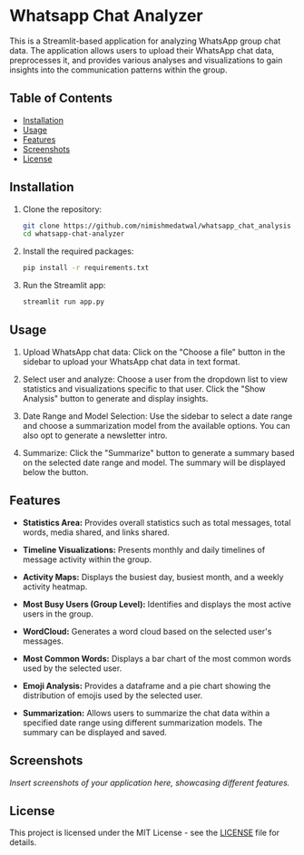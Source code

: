 # Whatsapp Chat Analyzer

This is a Streamlit-based application for analyzing WhatsApp group chat data. The application allows users to upload their WhatsApp chat data, preprocesses it, and provides various analyses and visualizations to gain insights into the communication patterns within the group.

## Table of Contents
- [Installation](#installation)
- [Usage](#usage)
- [Features](#features)
- [Screenshots](#screenshots)
- [License](#license)

## Installation

1. Clone the repository:
   ```bash
   git clone https://github.com/nimishmedatwal/whatsapp_chat_analysis
   cd whatsapp-chat-analyzer
   ```

2. Install the required packages:
   ```bash
   pip install -r requirements.txt
   ```

3. Run the Streamlit app:
   ```bash
   streamlit run app.py
   ```

## Usage

1. Upload WhatsApp chat data: Click on the "Choose a file" button in the sidebar to upload your WhatsApp chat data in text format.

2. Select user and analyze: Choose a user from the dropdown list to view statistics and visualizations specific to that user. Click the "Show Analysis" button to generate and display insights.

3. Date Range and Model Selection: Use the sidebar to select a date range and choose a summarization model from the available options. You can also opt to generate a newsletter intro.

4. Summarize: Click the "Summarize" button to generate a summary based on the selected date range and model. The summary will be displayed below the button.

## Features

- **Statistics Area:** Provides overall statistics such as total messages, total words, media shared, and links shared.

- **Timeline Visualizations:** Presents monthly and daily timelines of message activity within the group.

- **Activity Maps:** Displays the busiest day, busiest month, and a weekly activity heatmap.

- **Most Busy Users (Group Level):** Identifies and displays the most active users in the group.

- **WordCloud:** Generates a word cloud based on the selected user's messages.

- **Most Common Words:** Displays a bar chart of the most common words used by the selected user.

- **Emoji Analysis:** Provides a dataframe and a pie chart showing the distribution of emojis used by the selected user.

- **Summarization:** Allows users to summarize the chat data within a specified date range using different summarization models. The summary can be displayed and saved.

## Screenshots

_Insert screenshots of your application here, showcasing different features._

## License

This project is licensed under the MIT License - see the [LICENSE](LICENSE) file for details.